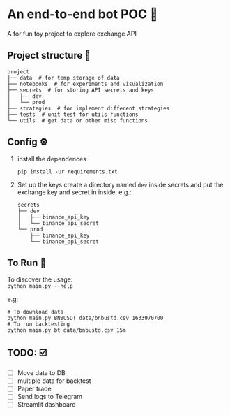 # An end-to-end bot POC :8ball:
A for fun toy project to explore exchange API

## Project structure :seedling:
```
project
├── data  # for temp storage of data
├── notebooks  # for experiments and visualization
├── secrets  # for storing API secrets and keys
│   ├── dev
│   └── prod
├── strategies  # for implement different strategies
├── tests  # unit test for utils functions
└── utils  # get data or other misc functions
```

## Config :gear:
1. install the dependences
   ```
   pip install -Ur requirements.txt
   ```
2. Set up the keys
    create a directory named `dev` inside secrets and put the exchange key and secret in inside.
    e.g.:  
    ```
    secrets
    ├── dev
    │   ├── binance_api_key
    │   └── binance_api_secret
    └── prod
        ├── binance_api_key
        └── binance_api_secret
    ```

## To Run :runner:
To discover the usage:  
```python main.py --help```  

e.g:  
```
# To download data  
python main.py BNBUSDT data/bnbustd.csv 1633970700
# To run backtesting
python main.py bt data/bnbustd.csv 15m
```

## TODO: :ballot_box_with_check:
- [ ] Move data to DB
- [ ] multiple data for backtest
- [ ] Paper trade
- [ ] Send logs to Telegram
- [ ] Streamlit dashboard